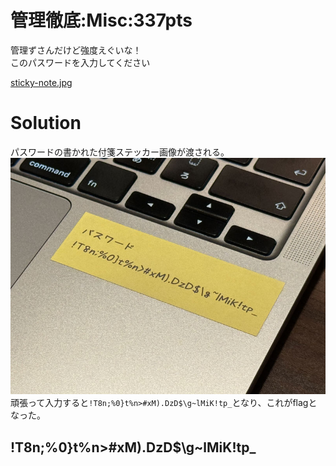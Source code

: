 # 管理徹底:Misc:337pts
管理ずさんだけど強度えぐいな！  
このパスワードを入力してください  

[sticky-note.jpg](sticky-note.jpg)  

# Solution
パスワードの書かれた付箋ステッカー画像が渡される。  
![sticky-note.jpg](sticky-note.jpg)  
頑張って入力すると`!T8n;%0}t%n>#xM).DzD$\g~lMiK!tp_`となり、これがflagとなった。  

## !T8n;%0}t%n>#xM).DzD$\g~lMiK!tp_